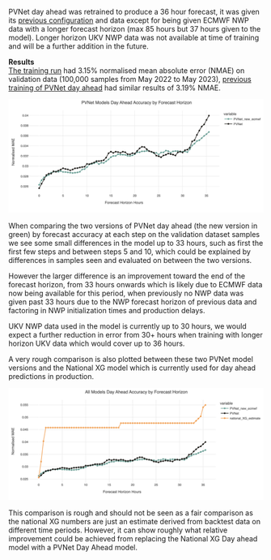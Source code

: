 PVNet day ahead was retrained to produce a 36 hour forecast, it was given its [previous configuration](https://huggingface.co/openclimatefix/pvnet_uk_region/tree/main) and data except for being given ECMWF NWP data with a longer forecast horizon (max 85 hours but 37 hours given to the model). Longer horizon UKV NWP data was not available at time of training and will be a further addition in the future.  

**Results** \
[The training run](https://wandb.ai/openclimatefix/pvnet_day_ahead_36_hours/runs/m4d3wlft/overview) had 3.15% normalised mean absolute error (NMAE) on validation data (100,000 samples from May 2022 to May 2023), [previous training of PVNet day ahead](https://wandb.ai/openclimatefix/pvnet2.1/runs/2ghzwbxg/overview?) had similar results of 3.19% NMAE. 


![](PVNets_comparison.png "PVNets comparison")

When comparing the two versions of PVNet day ahead (the new version in green) by forecast accuracy at each step on the validation dataset samples we see some small differences in the model up to 33 hours, such as first the first few steps and between steps 5 and 10, which could be explained by differences in samples seen and evaluated on between the two versions. 

However the larger difference is an improvement toward the end of the forecast horizon, from 33 hours onwards which is likely due to ECMWF data now being available for this period, when previously no NWP data was given past 33 hours due to the NWP forecast horizon of previous data and factoring in NWP initialization times and production delays. 

UKV NWP data used in the model is currently up to 30 hours, we would expect a further reduction in error from 30+ hours when training with longer horizon UKV data which would cover up to 36 hours. 


A very rough comparison is also plotted between these two PVNet model versions and the National XG model which is currently used for day ahead predictions in production. 

![](PVNEt_national_XG_comparison.png "PVNets national XG comparison")

  

This comparison is rough and should not be seen as a fair comparison as the national XG numbers are just an estimate derived from backtest data on different time periods. However, it can show roughly what relative improvement could be achieved from replacing the National XG Day ahead model with a PVNet Day Ahead model. 


